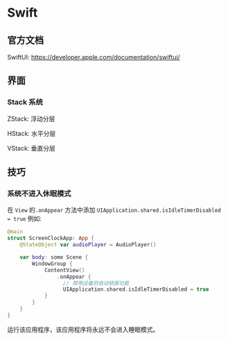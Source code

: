 # Swift

## 官方文档

SwiftUI: <https://developer.apple.com/documentation/swiftui/>

## 界面

### Stack 系统

ZStack: 浮动分层

HStack: 水平分层

VStack: 垂直分层

## 技巧

### 系统不进入休眠模式

在 `View` 的`.onAppear` 方法中添加 `UIApplication.shared.isIdleTimerDisabled = true` 例如:

```swift
@main
struct ScreenClockApp: App {
    @StateObject var audioPlayer = AudioPlayer()

    var body: some Scene {
        WindowGroup {
            ContentView()
                .onAppear {
                  // 禁用设备的自动锁屏功能
                  UIApplication.shared.isIdleTimerDisabled = true
            }
        }
    }
}

```

运行该应用程序，该应用程序将永远不会进入睡眠模式。
